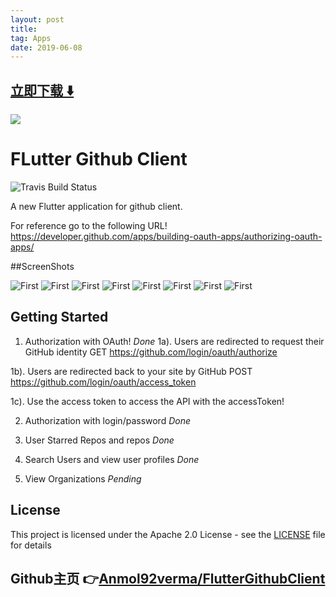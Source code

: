```yaml
---
layout: post
title:  
tag: Apps
date: 2019-06-08
---
```


 


## [立即下载 ️⬇️ ](https://codeload.github.com/Anmol92verma/FlutterGithubClient/zip/master) 
<p-9> 

 
![](https://flutterawesome.com/content/images/2018/12/FLutter-Github-Client.jpg)
 
>
> 
>

 
# FLutter Github Client
![Travis Build Status](https://travis-ci.com/Anmol92verma/FlutterGithubClient.svg?branch=master)

A new Flutter application for github client.

For reference go to the following URL!
https://developer.github.com/apps/building-oauth-apps/authorizing-oauth-apps/

##ScreenShots

![First](https://raw.githubusercontent.com/Anmol92verma/FlutterGithubClient/master/art/IMG_0050.png)
![First](https://raw.githubusercontent.com/Anmol92verma/FlutterGithubClient/master/art/IMG_0042.PNG)
![First](https://raw.githubusercontent.com/Anmol92verma/FlutterGithubClient/master/art/IMG_0044.PNG)
![First](https://raw.githubusercontent.com/Anmol92verma/FlutterGithubClient/master/art/IMG_0045.PNG)
![First](https://raw.githubusercontent.com/Anmol92verma/FlutterGithubClient/master/art/IMG_0046.PNG)
![First](https://raw.githubusercontent.com/Anmol92verma/FlutterGithubClient/master/art/IMG_0047.PNG)
![First](https://raw.githubusercontent.com/Anmol92verma/FlutterGithubClient/master/art/IMG_0049.PNG)
![First](https://raw.githubusercontent.com/Anmol92verma/FlutterGithubClient/master/art/repo_details.png)


## Getting Started

1. Authorization with OAuth! *Done*
1a). Users are redirected to request their GitHub identity
GET https://github.com/login/oauth/authorize

1b). Users are redirected back to your site by GitHub
POST https://github.com/login/oauth/access_token

1c). Use the access token to access the API with the accessToken!


2. Authorization with login/password *Done*

3. User Starred Repos and repos *Done*

4. Search Users and view user profiles *Done*

5. View Organizations *Pending*


## License

This project is licensed under the Apache 2.0 License - see the [LICENSE](LICENSE) file for details

## Github主页 👉[Anmol92verma/FlutterGithubClient](http://github.com/Anmol92verma/FlutterGithubClient)